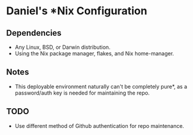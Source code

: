 # Daniel's *Nix Configuration

## Dependencies

- Any Linux, BSD, or Darwin distribution.
- Using the Nix package manager, flakes, and Nix home-manager.

## Notes

- This deployable environment naturally can't be completely pure*, as a password/auth 
key is needed for maintaining the repo. 

## TODO

- Use different method of Github authentication for repo maintenance.
